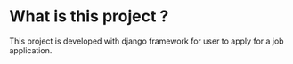 # What is this project ?
This project is developed with django framework for user to apply for a job application.
